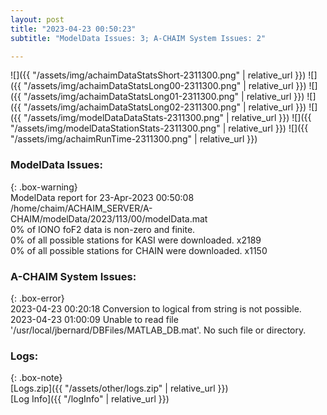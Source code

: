 ```yaml
---
layout: post
title: "2023-04-23 00:50:23"
subtitle: "ModelData Issues: 3; A-CHAIM System Issues: 2"

---
```


![]({{ "/assets/img/achaimDataStatsShort-2311300.png" | relative_url }})
![]({{ "/assets/img/achaimDataStatsLong00-2311300.png" | relative_url }})
![]({{ "/assets/img/achaimDataStatsLong01-2311300.png" | relative_url }})
![]({{ "/assets/img/achaimDataStatsLong02-2311300.png" | relative_url }})
![]({{ "/assets/img/modelDataDataStats-2311300.png" | relative_url }})
![]({{ "/assets/img/modelDataStationStats-2311300.png" | relative_url }})
![]({{ "/assets/img/achaimRunTime-2311300.png" | relative_url }})


### ModelData Issues:  
  
{: .box-warning}  
 ModelData report for 23-Apr-2023 00:50:08   
 /home/chaim/ACHAIM_SERVER/A-CHAIM/modelData/2023/113/00/modelData.mat   
 0% of IONO foF2 data is non-zero and finite.   
 0% of all possible stations for KASI were downloaded. x2189   
 0% of all possible stations for CHAIN were downloaded. x1150   
  
### A-CHAIM System Issues:  
  
{: .box-error}  
2023-04-23 00:20:18 Conversion to logical from string is not possible.  
2023-04-23 01:00:09 Unable to read file '/usr/local/jbernard/DBFiles/MATLAB_DB.mat'. No such file or directory.  

### Logs:  
  
{: .box-note}  
[Logs.zip]({{ "/assets/other/logs.zip" | relative_url }})  
[Log Info]({{ "/logInfo" | relative_url }})  
